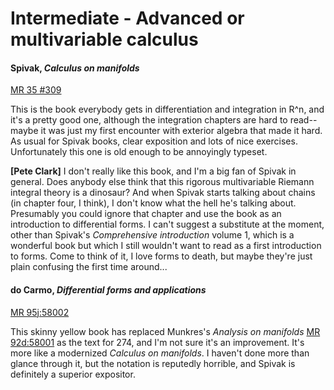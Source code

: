 # Intermediate - Advanced or multivariable calculus

#### Spivak, *Calculus on manifolds*

[MR 35 #309](http://www.ams.org/mathscinet-getitem?mr=35+%23309)

This is the book everybody gets in differentiation and integration in R^n, and it's a pretty
good one, although the integration chapters are hard to read--maybe it was just my first
encounter with exterior algebra that made it hard.  As usual for Spivak books, clear exposition
and lots of nice exercises.  Unfortunately this one is old enough to be annoyingly typeset.

**[Pete Clark]** I don't really like this book, and I'm a big fan of Spivak in general.  Does
anybody else think that this rigorous multivariable Riemann integral theory is a dinosaur?  And
when Spivak starts talking about chains (in chapter four, I think), I don't know what the hell
he's talking about.  Presumably you could ignore that chapter and use the book as an
introduction to differential forms.  I can't suggest a substitute at the moment, other than
Spivak's *Comprehensive introduction* volume 1, which is a wonderful book but which I still
wouldn't want to read as a first introduction to forms.  Come to think of it, I love forms to
death, but maybe they're just plain confusing the first time around...

#### do Carmo, *Differential forms and applications*

[MR 95j:58002](http://www.ams.org/mathscinet-getitem?mr=95j%3A58002)

This skinny yellow book has replaced Munkres's *Analysis on manifolds*
[MR 92d:58001](http://www.ams.org/mathscinet-getitem?mr=92d%3A58001) as the text for 274, and
I'm not sure it's an improvement.  It's more like a modernized *Calculus on manifolds*.  I
haven't done more than glance through it, but the notation is reputedly horrible, and Spivak is
definitely a superior expositor.
